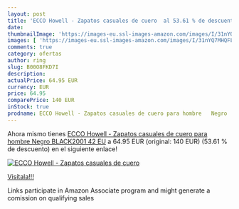 ```yaml
---
layout: post
title: 'ECCO Howell - Zapatos casuales de cuero  al 53.61 % de descuento'
date: 
thumbnailImage: 'https://images-eu.ssl-images-amazon.com/images/I/31nYQ7MHQFL._SL200_.jpg'
images: [ 'https://images-eu.ssl-images-amazon.com/images/I/31nYQ7MHQFL._SL200_.jpg' ]
comments: true
category: ofertas
author: ring
slug: B00O8FKD7I
description:
actualPrice: 64.95 EUR
currency: EUR
price: 64.95
comparePrice: 140 EUR
inStock: true
prodname: ECCO Howell - Zapatos casuales de cuero para hombre   Negro  BLACK2001    42 EU
---
```


Ahora mismo tienes [ECCO Howell - Zapatos casuales de cuero para hombre   Negro  BLACK2001    42 EU](https://www.amazon.es/dp/B00O8FKD7I/?tag=tolees-21) a 64.95 EUR (original: 140 EUR) (53.61 %  de descuento) en el siguiente enlace!

[![ECCO Howell - Zapatos casuales de cuero ](https://images-eu.ssl-images-amazon.com/images/I/31nYQ7MHQFL._SL200_.jpg)](https://www.amazon.es/dp/B00O8FKD7I/?tag=tolees-21)

[Visítala!!!](https://www.amazon.es/dp/B00O8FKD7I/?tag=tolees-21)

Links participate in Amazon Associate program and might generate a comission on qualifying sales
